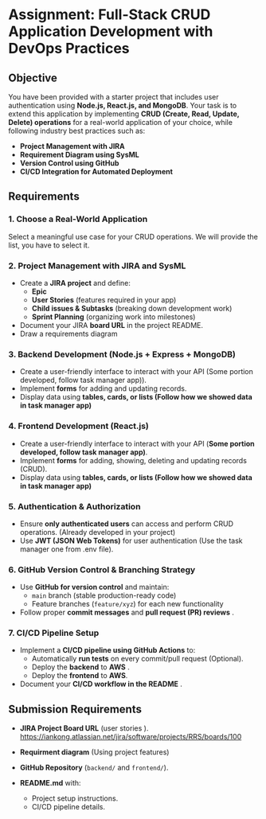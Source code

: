 # **Assignment: Full-Stack CRUD Application Development with DevOps Practices**

## **Objective**

You have been provided with a starter project that includes user authentication using  **Node.js, React.js, and MongoDB**. Your task is to extend this application by implementing **CRUD (Create, Read, Update, Delete) operations** for a real-world application of your choice, while following industry best practices such as:

* **Project Management with JIRA**
* **Requirement Diagram using SysML**
* **Version Control using GitHub**
* **CI/CD Integration for Automated Deployment**

## **Requirements**

### **1. Choose a Real-World Application**

Select a meaningful use case for your CRUD operations. We will provide the list, you have to select it.

### **2. Project Management with JIRA and SysML**

* Create a **JIRA project** and define:
  * **Epic**
  * **User Stories** (features required in your app)
  * **Child issues & Subtasks** (breaking down development work)
  * **Sprint Planning** (organizing work into milestones)
* Document your JIRA **board URL** in the project README.
* Draw a requirements diagram

### **3. Backend Development (Node.js + Express + MongoDB)**

* Create a user-friendly interface to interact with your API (Some portion developed, follow task manager app)).
* Implement **forms** for adding and updating records.
* Display data using  **tables, cards, or lists (Follow how we showed data in task manager app)**

### **4. Frontend Development (React.js)**

* Create a user-friendly interface to interact with your API (**Some portion developed, follow task manager app)**.
* Implement **forms** for adding, showing, deleting and updating records (CRUD).
* Display data using  **tables, cards, or lists (Follow how we showed data in task manager app)**

### **5. Authentication & Authorization**

* Ensure **only authenticated users** can access and perform CRUD operations. (Already developed in your project)
* Use **JWT (JSON Web Tokens)** for user authentication (Use the task manager one from .env file).

### **6. GitHub Version Control & Branching Strategy**

* Use **GitHub for version control** and maintain:
  * `main` branch (stable production-ready code)
  * Feature branches (`feature/xyz`) for each new functionality
* Follow proper **commit messages** and  **pull request (PR) reviews** .

### **7. CI/CD Pipeline Setup**

* Implement a **CI/CD pipeline using GitHub Actions** to:
  * Automatically **run tests** on every commit/pull request (Optional).
  * Deploy the **backend** to **AWS** .
  * Deploy the **frontend** to **AWS**.
* Document your  **CI/CD workflow in the README** .

## **Submission Requirements**

* **JIRA Project Board URL** (user stories ).
https://iankong.atlassian.net/jira/software/projects/RRS/boards/100

* **Requirment diagram** (Using project features)
* **GitHub Repository** (`backend/` and `frontend/`).
* **README.md** with:

  * Project setup instructions.
  * CI/CD pipeline details.
